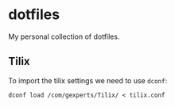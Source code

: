 # dotfiles
My personal collection of dotfiles.

## Tilix
To import the tilix settings we need to use `dconf`:
```
dconf load /com/gexperts/Tilix/ < tilix.conf
```